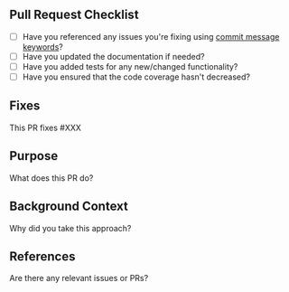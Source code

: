 ## Pull Request Checklist
* [ ] Have you referenced any issues you're fixing using [commit message keywords](https://help.github.com/articles/closing-issues-using-keywords/)?
* [ ] Have you updated the documentation if needed?
* [ ] Have you added tests for any new/changed functionality?
* [ ] Have you ensured that the code coverage hasn't decreased?

## Fixes
This PR fixes #XXX

## Purpose
What does this PR do?

## Background Context
Why did you take this approach?

## References
Are there any relevant issues or PRs?
